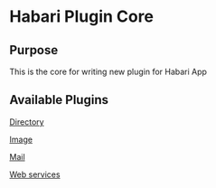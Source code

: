 # Habari Plugin Core
## Purpose
This is the core for writing new plugin for Habari App

## Available Plugins
[Directory](https://github.com/Qazima/habari-plugin-directory)

[Image](https://github.com/Qazima/habari-plugin-image)

[Mail](https://github.com/Qazima/habari-plugin-mail)

[Web services](https://github.com/Qazima/habari-plugin-webservices)
